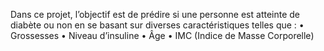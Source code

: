 Dans ce projet, l’objectif est de prédire si une personne est atteinte de diabète ou non en se basant sur diverses caractéristiques telles que :
	•	Grossesses
	•	Niveau d’insuline
	•	Âge
	•	IMC (Indice de Masse Corporelle)

